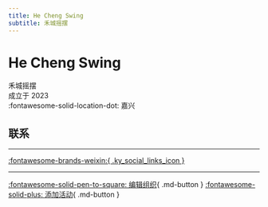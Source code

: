 ```yaml
---
title: He Cheng Swing
subtitle: 禾城摇摆
---
```


# He Cheng Swing

禾城摇摆  
成立于 2023  
:fontawesome-solid-location-dot: 嘉兴  


## 联系


---

 [:fontawesome-brands-weixin:{ .ky_social_links_icon }](# "禾城摇摆")

---

[:fontawesome-solid-pen-to-square: 编辑组织](https://github.com/swingdance/orgs/issues/new?assignees=&labels=update+org&projects=&template=03-update_entity.yml&title=Update%20Org%3A%20zh_CN%20%E2%80%A2%20He%20Cheng%20Swing&region=zh_CN&id=he-cheng-swing&name=He%20Cheng%20Swing){ .md-button } [:fontawesome-solid-plus: 添加活动](https://github.com/swingdance/events/issues/new?assignees=&labels=add+event&projects=&template=02-add_entity.yml&title=Add%20Event%3A%20zh_CN%20%E2%80%A2%20%3CName%3E&region=zh_CN&province=Zhejiang&city=Jiaxing&org_id=he-cheng-swing){ .md-button }
